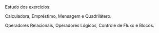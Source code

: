 Estudo dos exercicios:

Calculadora, Empréstimo, Mensagem e Quadrilátero.

Operadores Relacionais, Operadores Lógicos, Controle de Fluxo e Blocos.